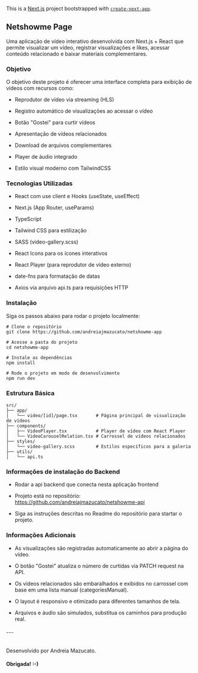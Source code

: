 This is a [Next.js](https://nextjs.org) project bootstrapped with [`create-next-app`](https://nextjs.org/docs/app/api-reference/cli/create-next-app).

## Netshowme Page

Uma aplicação de vídeo interativo desenvolvida com Next.js + React que permite visualizar um vídeo, registrar visualizações e likes, acessar conteúdo relacionado e baixar materiais complementares.


### Objetivo

O objetivo deste projeto é oferecer uma interface completa para exibição de vídeos com recursos como:

- Reprodutor de vídeo via streaming (HLS)

- Registro automático de visualizações ao acessar o vídeo

- Botão "Gostei" para curtir vídeos

- Apresentação de vídeos relacionados

- Download de arquivos complementares

- Player de áudio integrado

- Estilo visual moderno com TailwindCSS


### Tecnologias Utilizadas

- React com use client e Hooks (useState, useEffect)

- Next.js (App Router, useParams)

- TypeScript

- Tailwind CSS para estilização

- SASS (video-gallery.scss)

- React Icons para os ícones interativos

- React Player (para reprodutor de vídeo externo)

- date-fns para formatação de datas

- Axios via arquivo api.ts para requisições HTTP

### Instalação
Siga os passos abaixo para rodar o projeto localmente:

```
# Clone o repositório
git clone https://github.com/andreiajmazucato/netshowme-app

# Acesse a pasta do projeto
cd netshowme-app

# Instale as dependências
npm install

# Rode o projeto em modo de desenvolvimento
npm run dev

```

### Estrutura Básica

```
src/
├── app/
│   └── video/[id]/page.tsx       # Página principal de visualização de vídeos
├── components/
│   ├── VideoPlayer.tsx           # Player de vídeo com React Player
│   └── VideoCarouselRelation.tsx # Carrossel de vídeos relacionados
├── styles/
│   └── video-gallery.scss        # Estilos específicos para a galeria
├── utils/
│   └── api.ts     

```


### Informações de instalação do Backend 
- Rodar a api backend que conecta nesta aplicação frontend 

- Projeto está no repositório:
https://github.com/andreiajmazucato/netshowme-api

- Siga as instruções descritas no Readme do repositório para startar o projeto.


### Informações Adicionais
- As visualizações são registradas automaticamente ao abrir a página do vídeo.

- O botão "Gostei" atualiza o número de curtidas via PATCH request na API.

- Os vídeos relacionados são embaralhados e exibidos no carrossel com base em uma lista manual (categoriesManual).

- O layout é responsivo e otimizado para diferentes tamanhos de tela.

- Arquivos e áudio são simulados, substitua os caminhos para produção real.


###### ---


Desenvolvido por Andreia Mazucato.

#### Obrigada! :-)


